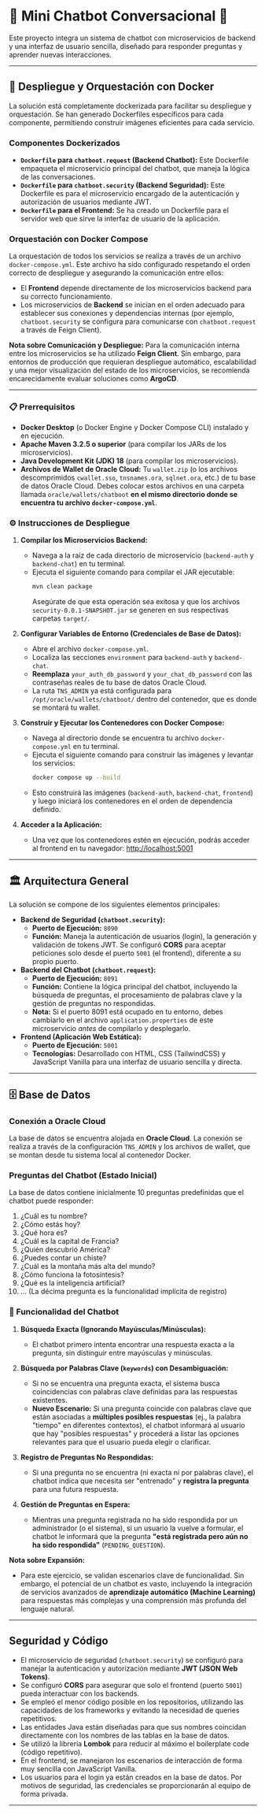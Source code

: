 # 🤖 Mini Chatbot Conversacional 💬

Este proyecto integra un sistema de chatbot con microservicios de backend y una interfaz de usuario sencilla, diseñado para responder preguntas y aprender nuevas interacciones.

---

## 🐳 Despliegue y Orquestación con Docker

La solución está completamente dockerizada para facilitar su despliegue y orquestación. Se han generado Dockerfiles específicos para cada componente, permitiendo construir imágenes eficientes para cada servicio.

### Componentes Dockerizados

* **`Dockerfile` para `chatboot.request` (Backend Chatbot):**
    Este Dockerfile empaqueta el microservicio principal del chatbot, que maneja la lógica de las conversaciones.
* **`Dockerfile` para `chatboot.security` (Backend Seguridad):**
    Este Dockerfile es para el microservicio encargado de la autenticación y autorización de usuarios mediante JWT.
* **`Dockerfile` para el Frontend:**
    Se ha creado un Dockerfile para el servidor web que sirve la interfaz de usuario de la aplicación.

### Orquestación con Docker Compose

La orquestación de todos los servicios se realiza a través de un archivo `docker-compose.yml`. Este archivo ha sido configurado respetando el orden correcto de despliegue y asegurando la comunicación entre ellos:

* El **Frontend** depende directamente de los microservicios backend para su correcto funcionamiento.
* Los microservicios de **Backend** se inician en el orden adecuado para establecer sus conexiones y dependencias internas (por ejemplo, `chatboot.security` se configura para comunicarse con `chatboot.request` a través de Feign Client).

**Nota sobre Comunicación y Despliegue:**
Para la comunicación interna entre los microservicios se ha utilizado **Feign Client**. Sin embargo, para entornos de producción que requieran despliegue automático, escalabilidad y una mejor visualización del estado de los microservicios, se recomienda encarecidamente evaluar soluciones como **ArgoCD**.

---

### 📋 Prerrequisitos

* **Docker Desktop** (o Docker Engine y Docker Compose CLI) instalado y en ejecución.
* **Apache Maven 3.2.5 o superior** (para compilar los JARs de los microservicios).
* **Java Development Kit (JDK) 18** (para compilar los microservicios).
* **Archivos de Wallet de Oracle Cloud:** Tu `wallet.zip` (o los archivos descomprimidos `cwallet.sso`, `tnsnames.ora`, `sqlnet.ora`, etc.) de tu base de datos Oracle Cloud. Debes colocar estos archivos en una carpeta llamada `oracle/wallets/chatboot` **en el mismo directorio donde se encuentra tu archivo `docker-compose.yml`**.

### ⚙️ Instrucciones de Despliegue

1.  **Compilar los Microservicios Backend:**
    * Navega a la raíz de cada directorio de microservicio (`backend-auth` y `backend-chat`) en tu terminal.
    * Ejecuta el siguiente comando para compilar el JAR ejecutable:
        ```bash
        mvn clean package
        ```
        Asegúrate de que esta operación sea exitosa y que los archivos `security-0.0.1-SNAPSHOT.jar` se generen en sus respectivas carpetas `target/`.

2.  **Configurar Variables de Entorno (Credenciales de Base de Datos):**
    * Abre el archivo `docker-compose.yml`.
    * Localiza las secciones `environment` para `backend-auth` y `backend-chat`.
    * **Reemplaza** `your_auth_db_password` y `your_chat_db_password` con las contraseñas reales de tu base de datos Oracle Cloud.
    * La ruta `TNS_ADMIN` ya está configurada para `/opt/oracle/wallets/chatboot/` dentro del contenedor, que es donde se montará tu wallet.

3.  **Construir y Ejecutar los Contenedores con Docker Compose:**
    * Navega al directorio donde se encuentra tu archivo `docker-compose.yml` en tu terminal.
    * Ejecuta el siguiente comando para construir las imágenes y levantar los servicios:
        ```bash
        docker compose up --build
        ```
    * Esto construirá las imágenes (`backend-auth`, `backend-chat`, `frontend`) y luego iniciará los contenedores en el orden de dependencia definido.

4.  **Acceder a la Aplicación:**
    * Una vez que los contenedores estén en ejecución, podrás acceder al frontend en tu navegador:
        [http://localhost:5001](http://localhost:5001)

---

## 🏛️ Arquitectura General

La solución se compone de los siguientes elementos principales:

* **Backend de Seguridad (`chatboot.security`):**
    * **Puerto de Ejecución:** `8090`
    * **Función:** Maneja la autenticación de usuarios (login), la generación y validación de tokens JWT. Se configuró **CORS** para aceptar peticiones solo desde el puerto `5001` (el frontend), diferente a su propio puerto.
* **Backend del Chatbot (`chatboot.request`):**
    * **Puerto de Ejecución:** `8091`
    * **Función:** Contiene la lógica principal del chatbot, incluyendo la búsqueda de preguntas, el procesamiento de palabras clave y la gestión de preguntas no respondidas.
    * **Nota:** Si el puerto 8091 está ocupado en tu entorno, debes cambiarlo en el archivo `application.properties` de este microservicio *antes* de compilarlo y desplegarlo.
* **Frontend (Aplicación Web Estática):**
    * **Puerto de Ejecución:** `5001`
    * **Tecnologías:** Desarrollado con HTML, CSS (TailwindCSS) y JavaScript Vanilla para una interfaz de usuario sencilla y directa.

---

## 🗄️ Base de Datos

### Conexión a Oracle Cloud

La base de datos se encuentra alojada en **Oracle Cloud**. La conexión se realiza a través de la configuración `TNS_ADMIN` y los archivos de wallet, que se montan desde tu sistema local al contenedor Docker.

###  Preguntas del Chatbot (Estado Inicial)

La base de datos contiene inicialmente 10 preguntas predefinidas que el chatbot puede responder:

1.  ¿Cuál es tu nombre?
2.  ¿Cómo estás hoy?
3.  ¿Qué hora es?
4.  ¿Cuál es la capital de Francia?
5.  ¿Quién descubrió América?
6.  ¿Puedes contar un chiste?
7.  ¿Cuál es la montaña más alta del mundo?
8.  ¿Cómo funciona la fotosíntesis?
9.  ¿Qué es la inteligencia artificial?
10. ... (La décima pregunta es la funcionalidad implícita de registro)

### 🧠 Funcionalidad del Chatbot

1.  **Búsqueda Exacta (Ignorando Mayúsculas/Minúsculas):**
    * El chatbot primero intenta encontrar una respuesta exacta a la pregunta, sin distinguir entre mayúsculas y minúsculas.

2.  **Búsqueda por Palabras Clave (`keywords`) con Desambiguación:**
    * Si no se encuentra una pregunta exacta, el sistema busca coincidencias con palabras clave definidas para las respuestas existentes.
    * **Nuevo Escenario:** Si una pregunta coincide con palabras clave que están asociadas a **múltiples posibles respuestas** (ej., la palabra "tiempo" en diferentes contextos), el chatbot informará al usuario que hay "posibles respuestas" y procederá a listar las opciones relevantes para que el usuario pueda elegir o clarificar.

3.  **Registro de Preguntas No Respondidas:**
    * Si una pregunta no se encuentra (ni exacta ni por palabras clave), el chatbot indica que necesita ser "entrenado" y **registra la pregunta** para una futura respuesta.

4.  **Gestión de Preguntas en Espera:**
    * Mientras una pregunta registrada no ha sido respondida por un administrador (o el sistema), si un usuario la vuelve a formular, el chatbot le informará que la pregunta **"está registrada pero aún no ha sido respondida"** (`PENDING_QUESTION`).

**Nota sobre Expansión:**
* Para este ejercicio, se validan escenarios clave de funcionalidad. Sin embargo, el potencial de un chatbot es vasto, incluyendo la integración de servicios avanzados de **aprendizaje automático (Machine Learning)** para respuestas más complejas y una comprensión más profunda del lenguaje natural.

---

##  Seguridad y Código

* El microservicio de seguridad (`chatboot.security`) se configuró para manejar la autenticación y autorización mediante **JWT (JSON Web Tokens)**.
* Se configuró **CORS** para asegurar que solo el frontend (puerto `5001`) pueda interactuar con los backends.
* Se empleó el menor código posible en los repositorios, utilizando las capacidades de los frameworks y evitando la necesidad de queries repetitivos.
* Las entidades Java están diseñadas para que sus nombres coincidan directamente con los nombres de las tablas en la base de datos.
* Se utilizó la librería **Lombok** para reducir al máximo el boilerplate code (código repetitivo).
* En el frontend, se manejaron los escenarios de interacción de forma muy sencilla con JavaScript Vanilla.
* Los usuarios para el login ya están creados en la base de datos. Por motivos de seguridad, las credenciales se proporcionarán al equipo de forma privada.

---
